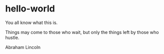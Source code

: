 # hello-world
You all know what this is.

Things may come to those who wait, but only the things left by those who hustle.

Abraham Lincoln
